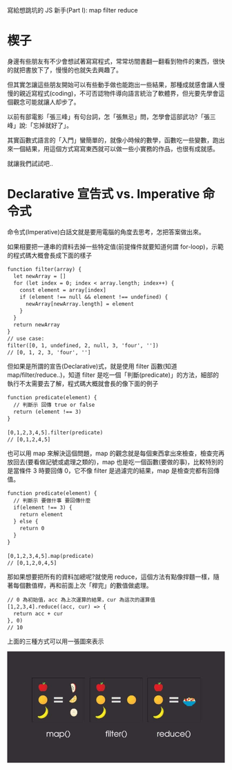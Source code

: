 寫給想跳坑的 JS 新手(Part I): map filter reduce

# 楔子
身邊有些朋友有不少會想試著寫寫程式，常常坊間書翻一翻看到物件的東西，很快的就把書放下了，慢慢的也就失去興趣了。

但其實怎讓這些朋友開始可以有些動手做也能跑出一些結果，那種成就感會讓人慢慢的親近寫程式(coding)，不可否認物件導向語言統治了軟體界，但光要先學會這個觀念可能就讓人却步了。

以前有部電影「張三峰」有句台詞，怎「張無忌」問，怎學會這部武功?「張三峰」說:「忘掉就好了」。

其實函數式語言的「入門」蠻簡單的，就像小時候的數學，函數吃一些變數，跑出來一個結果，用這個方式寫寫東西就可以做一些小實務的作品，也很有成就感。

就讓我們試試吧..

# Declarative 宣告式 vs. Imperative 命令式
命令式(Imperative)白話文就是要用電腦的角度去思考，怎把答案做出來。

如果相要把一連串的資料去掉一些特定值(前提條件就要知道何謂 for-loop)，示範的程式碼大概會長成下面的樣子

```
function filter(array) {
  let newArray = []
  for (let index = 0; index < array.length; index++) {
    const element = array[index]
    if (element !== null && element !== undefined) {
      newArray[newArray.length] = element
    }
  }
  return newArray
}
// use case:
filter([0, 1, undefined, 2, null, 3, 'four', ''])
// [0, 1, 2, 3, 'four', '']
```

但如果是所謂的宣告(Declarative)式，就是使用 filter 函數(知道 map/filter/reduce..)，知道 filter 是吃一個「判斷(predicate)」的方法，細部的執行不太需要去了解，程式碼大概就會長的像下面的例子

```
function predicate(element) {
  // 判斷示 回傳 true or false
  return (element !== 3)
}

[0,1,2,3,4,5].filter(predicate)
// [0,1,2,4,5]
```

也可以用 map 來解決這個問題，map 的觀念就是每個東西拿出來檢查，檢查完再放回去(要看做記號或處理之類的)，map 也是吃一個函數(要做的事)，比較特別的是當條件 3 時要回傳 0，它不像 filter 是過濾完的結果，map 是檢查完都有回傳值。

```
function predicate(element) {
  // 判斷示 要做什事 要回傳什麼
  if(element !== 3) {
    return element
  } else { 
    return 0
  }
}

[0,1,2,3,4,5].map(predicate)
// [0,1,2,0,4,5]
```

那如果想要把所有的資料加總呢?就使用 reduce，這個方法有點像捍麵一樣，隨著每個數值桿，再和前面上次「桿完」的數值做處理。

```
// 0 為初始值，acc 為上次運算的結果，cur 為這次的運算值
[1,2,3,4].reduce((acc, cur) => {
  return acc + cur
}, 0)
// 10
```

上面的三種方式可以用一張圖來表示

![Image description](/assets/01-01.jpg?raw=true)
